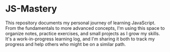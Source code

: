 # JS-Mastery
This repository documents my personal journey of learning JavaScript. From the fundamentals to more advanced concepts, I'm using this space to organize notes, practice exercises, and small projects as I grow my skills. It's a work-in-progress learning log, and I'm sharing it both to track my progress and help others who might be on a similar path.
